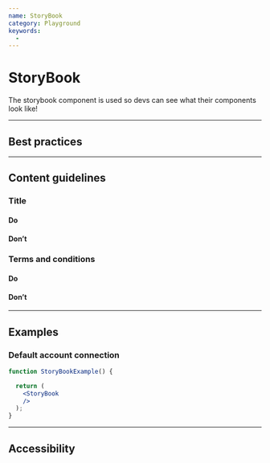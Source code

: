 ```yaml
---
name: StoryBook
category: Playground
keywords:
  - 
---
```


# StoryBook

The storybook component is used so devs can see what their components look like!

---

## Best practices


---

## Content guidelines

### Title



<!-- usagelist -->

#### Do


#### Don’t



### Terms and conditions



#### Do



#### Don’t


<!-- end -->


---

## Examples

### Default account connection


```jsx
function StoryBookExample() {

  return (
    <StoryBook
    />
  );
}
```

---

## Accessibility

<!-- content-for: web -->

<!-- /content-for-->
